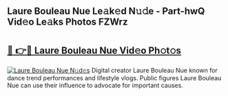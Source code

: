 ## Laure Bouleau Nue Le𝚊k𝚎d N𝚞𝚍e - Part-hwQ Vid𝚎o Le𝚊ks Photos FZWrz

# <h2><a href="http://fb1t9tk.evod.top/?m=Laure+Bouleau+Nue">🔗 👉🔴 Laure Bouleau Nue Vid𝚎o Ph𝚘t𝚘s</a></h2>

[![Laure Bouleau Nue N𝚞d𝚎s](https://i.imgur.com/8V9OHl7.gif)](http://fb1t9tk.evod.top/?m=Laure+Bouleau+Nue)
Digital creator Laure Bouleau Nue known for dance trend performances and lifestyle vlogs. Public figures Laure Bouleau Nue can use their influence to advocate for important causes. 
